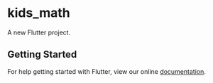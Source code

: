 # kids_math

A new Flutter project.

## Getting Started

For help getting started with Flutter, view our online
[documentation](https://flutter.io/).
